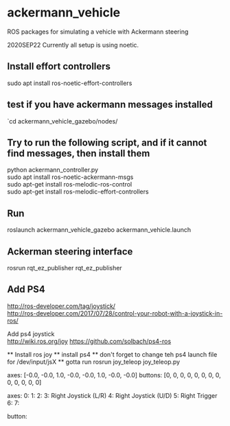 ackermann_vehicle
=================

ROS packages for simulating a vehicle with Ackermann steering  

2020SEP22 Currently all setup is using noetic. 

## Install effort controllers
sudo apt install ros-noetic-effort-controllers

## test if you have ackermann messages installed
`cd ackermann_vehicle_gazebo/nodes/

## Try to run the following script, and if it cannot find messages, then install them
python ackermann_controller.py  
sudo apt install ros-noetic-ackermann-msgs   
sudo apt-get install ros-melodic-ros-control  
sudo apt-get install ros-melodic-effort-controllers  

## Run 
roslaunch ackermann_vehicle_gazebo ackermann_vehicle.launch 

## Ackerman steering interface

rosrun rqt_ez_publisher rqt_ez_publisher


## Add PS4
http://ros-developer.com/tag/joystick/  
http://ros-developer.com/2017/07/28/control-your-robot-with-a-joystick-in-ros/  

Add ps4 joystick  
http://wiki.ros.org/joy
https://github.com/solbach/ps4-ros


** Install ros joy
** install ps4
** don't forget to change teh ps4 launch file for /dev/input/jsX
** gotta run rosrun joy_teleop joy_teleop.py

axes: [-0.0, -0.0, 1.0, -0.0, -0.0, 1.0, -0.0, -0.0]
buttons: [0, 0, 0, 0, 0, 0, 0, 0, 0, 0, 0, 0, 0]

axes:
0:
1:
2:
3: Right Joystick (L/R)
4: Right Joystick (U/D)
5: Right Trigger
6:
7:

button:
